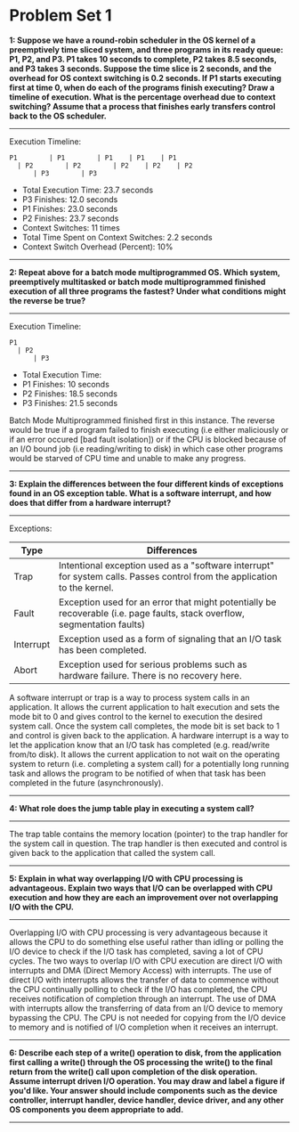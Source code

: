 Problem Set 1
=============
**1: Suppose we have a round-robin scheduler in the OS kernel of a preemptively time sliced system, and three programs in its ready queue: P1, P2, and P3. P1 takes 10 seconds to complete, P2 takes 8.5 seconds, and P3 takes 3 seconds. Suppose the time slice is 2 seconds, and the overhead for OS context switching is 0.2 seconds. If P1 starts executing first at time 0, when do each of the programs finish executing? Draw a timeline of execution. What is the percentage overhead due to context switching? Assume that a process that finishes early transfers control back to the OS scheduler.**

---
Execution Timeline:
```
P1        | P1        | P1    | P1    | P1
  | P2        | P2        | P2    | P2    | P2
      | P3        | P3
```
* Total Execution Time: 23.7 seconds
* P3 Finishes: 12.0 seconds
* P1 Finishes: 23.0 seconds
* P2 Finishes: 23.7 seconds
* Context Switches: 11 times
* Total Time Spent on Context Switches: 2.2 seconds
* Context Switch Overhead (Percent): 10%

---
**2: Repeat above for a batch mode multiprogrammed OS. Which system, preemptively multitasked or batch mode multiprogrammed finished execution of all three programs the fastest? Under what conditions might the reverse be true?**

---
Execution Timeline:
```
P1
  | P2
      | P3
```
* Total Execution Time: 
* P1 Finishes: 10 seconds
* P2 Finishes: 18.5 seconds
* P3 Finishes: 21.5 seconds

Batch Mode Multiprogrammed finished first in this instance. The reverse would be true if a program failed to finish executing (i.e either maliciously or if an error occured [bad fault isolation]) or if the CPU is blocked because of an I/O bound job (i.e reading/writing to disk) in which case other programs would be starved of CPU time and unable to make any progress.

---
**3: Explain the differences between the four different kinds of exceptions found in an OS exception table. What is a software interrupt, and how does that differ from a hardware interrupt?**

---
Exceptions:

|Type|Differences|
|----|-----------|
|Trap|Intentional exception used as a "software interrupt" for system calls. Passes control from the application to the kernel.|
|Fault|Exception used for an error that might potentially be recoverable (i.e. page faults, stack overflow, segmentation faults)|
|Interrupt|Exception used as a form of signaling that an I/O task has been completed.|
|Abort|Exception used for serious problems such as hardware failure. There is no recovery here.|

A software interrupt or trap is a way to process system calls in an application. It allows the current application to halt execution and sets the mode bit to 0 and gives control to the kernel to execution the desired system call. Once the system call completes, the mode bit is set back to 1 and control is given back to the application. A hardware interrupt is a way to let the application know that an I/O task has completed (e.g. read/write from/to disk). It allows the current application to not wait on the operating system to return (i.e. completing a system call) for a potentially long running task and allows the program to be notified of when that task has been completed in the future (asynchronously).

---
**4: What role does the jump table play in executing a system call?**

---
The trap table contains the memory location (pointer) to the trap handler for the system call in question. The trap handler is then executed and control is given back to the application that called the system call.

---
**5: Explain in what way overlapping I/O with CPU processing is advantageous. Explain two ways that I/O can be overlapped with CPU execution and how they are each an improvement over not overlapping I/O with the CPU.**

---
Overlapping I/O with CPU processing is very advantageous because it allows the CPU to do something else useful rather than idling or polling the I/O device to check if the I/O task has completed, saving a lot of CPU cycles. The two ways to overlap I/O with CPU execution are direct I/O with interrupts and DMA (Direct Memory Access) with interrupts. The use of direct I/O with interrupts allows the transfer of data to commence without the CPU continually polling to check if the I/O has completed, the CPU receives notification of completion through an interrupt. The use of DMA with interrupts allow the transferring of data from an I/O device to memory bypassing the CPU. The CPU is not needed for copying from the I/O device to memory and is notified of I/O completion when it receives an interrupt.

---
**6: Describe each step of a write() operation to disk, from the application first calling a write() through the OS processing the write() to the final return from the write() call upon completion of the disk operation. Assume interrupt driven I/O operation. You may draw and label a figure if you'd like. Your answer should include components such as the device controller, interrupt handler, device handler, device driver, and any other OS components you deem appropriate to add.**

---
